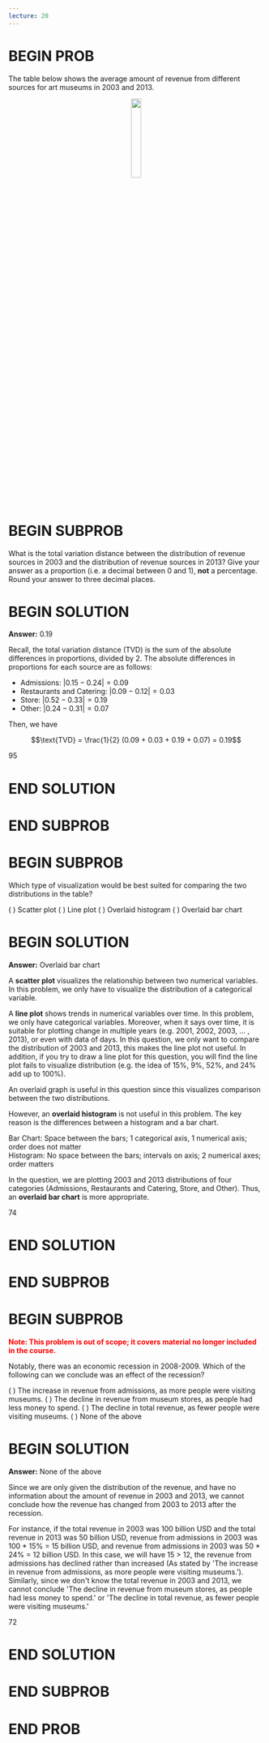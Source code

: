```yaml
---
lecture: 20
---
```


# BEGIN PROB

The table below shows the average amount of revenue from different sources for art museums in 2003 and 2013. 

<center><img src='../assets/images/fa21-final/means.png' width=20%></center>
<br>

# BEGIN SUBPROB

What is the total variation distance between the distribution of revenue sources in 2003 and the distribution of revenue sources in 2013? Give your answer as a proportion (i.e. a decimal between 0 and 1), **not** a percentage. Round your answer to three decimal places.

# BEGIN SOLUTION

**Answer:** 0.19

Recall, the total variation distance (TVD) is the sum of the absolute differences in proportions, divided by 2. The absolute differences in proportions for each source are as follows:

- Admissions: $|0.15 - 0.24| = 0.09$
- Restaurants and Catering: $|0.09 - 0.12| = 0.03$
- Store: $|0.52 - 0.33| = 0.19$
- Other: $|0.24 - 0.31| = 0.07$

Then, we have

$$\text{TVD} = \frac{1}{2} (0.09 + 0.03 + 0.19 + 0.07) = 0.19$$

<average>95</average>

# END SOLUTION

# END SUBPROB
# BEGIN SUBPROB

Which type of visualization would be best suited for comparing the two distributions in the table?

( ) Scatter plot
( ) Line plot
( ) Overlaid histogram
( ) Overlaid bar chart

# BEGIN SOLUTION

**Answer:** Overlaid bar chart

A **scatter plot** visualizes the relationship between two numerical variables. In this problem, we only have to visualize the distribution of a categorical variable.

A **line plot** shows trends in numerical variables over time. In this problem, we only have categorical variables. Moreover, when it says over time, it is suitable for plotting change in multiple years (e.g. 2001, 2002, 2003, ... , 2013), or even with data of days. In this question, we only want to compare the distribution of 2003 and 2013, this makes the line plot not useful. In addition, if you try to draw a line plot for this question, you will find the line plot fails to visualize distribution (e.g. the idea of 15%, 9%, 52%, and 24% add up to 100%).

An overlaid graph is useful in this question since this visualizes comparison between the two distributions.

However, an **overlaid histogram** is not useful in this problem. The key reason is the differences between a histogram and a bar chart.

Bar Chart: Space between the bars; 1 categorical axis, 1 numerical axis; order does not matter                           
Histogram: No space between the bars; intervals on axis; 2 numerical axes; order matters

In the question, we are plotting 2003 and 2013 distributions of four categories (Admissions, Restaurants and Catering, Store, and Other). 
Thus, an **overlaid bar chart** is more appropriate. 

<average>74</average>

# END SOLUTION

# END SUBPROB

# BEGIN SUBPROB

<span style="color:red"><b>Note: This problem is out of scope; it covers material no longer included in the course.</b></span>

Notably, there was an economic recession in 2008-2009. Which of the following can we conclude was an effect of the recession?

( ) The increase in revenue from admissions, as more people were visiting museums.
( ) The decline in revenue from museum stores, as people had less money to spend.
( ) The decline in total revenue, as fewer people were visiting museums.
( ) None of the above

# BEGIN SOLUTION

**Answer:** None of the above

Since we are only given the distribution of the revenue, and have no information about the amount of revenue in 2003 and 2013, we cannot conclude how the revenue has changed from 2003 to 2013 after the recession. 

For instance, if the total revenue in 2003 was 100 billion USD and the total revenue in 2013 was 50 billion USD, revenue from admissions in 2003 was 100 * 15% = 15 billion USD, and revenue from admissions in 2003 was 50 * 24% = 12 billion USD. In this case, we will have 15 > 12, the revenue from admissions has declined rather than increased (As stated by 'The increase in revenue from admissions, as more people were visiting museums.'). Similarly, since we don't know the total revenue in 2003 and 2013, we cannot conclude  'The decline in revenue from museum stores, as people had less money to spend.' or 'The decline in total revenue, as fewer people were visiting museums.'

<average>72</average>

# END SOLUTION

# END SUBPROB

# END PROB